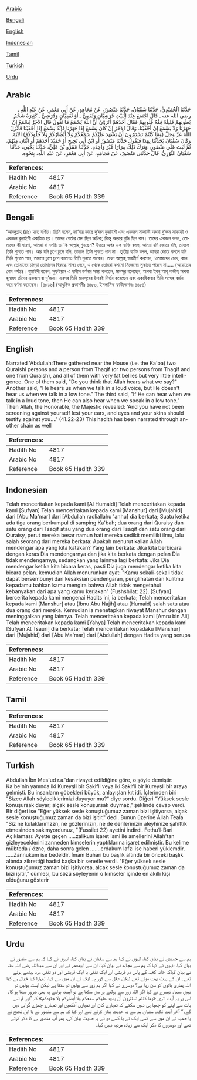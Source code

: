 [Arabic](#arabic)

[Bengali](#bengali)

[English](#english)

[Indonesian](#indonesian)

[Tamil](#tamil)

[Turkish](#turkish)

[Urdu](#urdu)

## Arabic


<div dir="rtl" lang="ar" style={{fontSize:'larger',backgroundColor:'#f8f9fa',padding:20}}>
حَدَّثَنَا الْحُمَيْدِيُّ، حَدَّثَنَا سُفْيَانُ، حَدَّثَنَا مَنْصُورٌ، عَنْ مُجَاهِدٍ، عَنْ أَبِي مَعْمَرٍ، عَنْ عَبْدِ اللَّهِ ـ رضى الله عنه ـ قَالَ اجْتَمَعَ عِنْدَ الْبَيْتِ قُرَشِيَّانِ وَثَقَفِيٌّ ـ أَوْ ثَقَفِيَّانِ وَقُرَشِيٌّ ـ كَثِيرَةٌ شَحْمُ بُطُونِهِمْ قَلِيلَةٌ فِقْهُ قُلُوبِهِمْ فَقَالَ أَحَدُهُمْ أَتُرَوْنَ أَنَّ اللَّهَ يَسْمَعُ مَا نَقُولُ قَالَ الآخَرُ يَسْمَعُ إِنْ جَهَرْنَا وَلاَ يَسْمَعُ إِنْ أَخْفَيْنَا‏.‏ وَقَالَ الآخَرُ إِنْ كَانَ يَسْمَعُ إِذَا جَهَرْنَا فَإِنَّهُ يَسْمَعُ إِذَا أَخْفَيْنَا فَأَنْزَلَ اللَّهُ عَزَّ وَجَلَّ ‏(‏وَمَا كُنْتُمْ تَسْتَتِرُونَ أَنْ يَشْهَدَ عَلَيْكُمْ سَمْعُكُمْ وَلاَ أَبْصَارُكُمْ وَلاَ جُلُودُكُمْ‏)‏ الآيَةَ‏.‏ وَكَانَ سُفْيَانُ يُحَدِّثُنَا بِهَذَا فَيَقُولُ حَدَّثَنَا مَنْصُورٌ أَوِ ابْنُ أَبِي نَجِيحٍ أَوْ حُمَيْدٌ أَحَدُهُمْ أَوِ اثْنَانِ مِنْهُمْ، ثُمَّ ثَبَتَ عَلَى مَنْصُورٍ، وَتَرَكَ ذَلِكَ مِرَارًا غَيْرَ وَاحِدَةٍ‏.‏ حَدَّثَنَا عَمْرُو بْنُ عَلِيٍّ، حَدَّثَنَا يَحْيَى، حَدَّثَنَا سُفْيَانُ الثَّوْرِيُّ، قَالَ حَدَّثَنِي مَنْصُورٌ، عَنْ مُجَاهِدٍ، عَنْ أَبِي مَعْمَرٍ، عَنْ عَبْدِ اللَّهِ، بِنَحْوِهِ‏.‏
</div>
<div style={{backgroundColor:'#f8f9fa',padding:20, marginBottom: 10}}><table> <thead> <tr> <th>References:</th> <th></th> </tr> </thead> <tbody><tr><td>Hadith No</td><td>4817</td></tr><tr><td>Arabic No</td><td>4817</td></tr><tr><td>Reference</td><td>Book 65 Hadith 339</td></tr></tbody></table></div>

## Bengali


<div dir="ltr" lang="bn" style={{fontSize:'larger',backgroundColor:'#f8f9fa',padding:20}}>
‘আবদুল্লাহ্ (রাঃ) হতে বর্ণিত। তিনি বলেন, কা‘বার কাছে দু’জন কুরাইশী এবং একজন সাকাফী অথবা দু’জন সাকাফী ও একজন কুরাইশী একত্রিত হয়। তাদের পেটের মেদ ছিল অধিক; কিন্তু অন্তরে বুদ্ধি ছিল কম। তাদের একজন বলল, তোমাদের কী ধারণা, আমরা যা বলছি তা কি আল্লাহ্ শুনছেন? উত্তরে অপর এক ব্যক্তি বলল, আমরা যদি জোরে বলি, তাহলে তিনি শুনতে পান। আর যদি চুপে চুপে বলি, তাহলে তিনি শুনতে পান না। তৃতীয় ব্যক্তি বলল, আমরা জোরে বললে যদি তিনি শুনতে পান, তাহলে চুপে চুপে বললেও তিনি শুনতে পাবেন। তখন আল্লাহ্ অবতীর্ণ করলেন, ‘তোমাদের চোখ, কান এবং তোমাদের চামড়া তোমাদের বিরুদ্ধে সাক্ষ্য দেবে, এ থেকে তোমরা কখনো নিজেদের লুকাতে পারবে না..... (আয়াতের শেষ পর্যন্ত)। হুমাইদী বলেন, সুফ্ইয়ান এ হাদীস বর্ণনার সময় বলতেন, মানসুর বলেছেন, অথবা ইবনু আবূ নাজীহ্ অথবা হুমায়দ তাঁদের একজন বা দু’জন। এরপর তিনি মানসূরের উপরই নির্ভর করেছেন এবং একাধিকবার তিনি সন্দেহ বর্জন করে বর্ণনা করেছেন। [৪৮১৬] (আধুনিক প্রকাশনীঃ ৪৪৫৩, ইসলামিক ফাউন্ডেশনঃ ৪৪৫৪)
</div>
<div style={{backgroundColor:'#f8f9fa',padding:20, marginBottom: 10}}><table> <thead> <tr> <th>References:</th> <th></th> </tr> </thead> <tbody><tr><td>Hadith No</td><td>4817</td></tr><tr><td>Arabic No</td><td>4817</td></tr><tr><td>Reference</td><td>Book 65 Hadith 339</td></tr></tbody></table></div>

## English


<div dir="ltr" lang="en" style={{fontSize:'larger',backgroundColor:'#f8f9fa',padding:20}}>
Narrated 'Abdullah:There gathered near the House (i.e. the Ka'ba) two Quraishi persons and a person from Thaqif (or two persons from Thaqif and one from Quraish), and all of them with very fat bellies but very little intelligence. One of them said, "Do you think that Allah hears what we say?" Another said, "He hears us when we talk in a loud voice, but He doesn't hear us when we talk in a low tone." The third said, "If He can hear when we talk in a loud tone, then He can also hear when we speak in a low tone." Then Allah, the Honorable, the Majestic revealed: 'And you have not been screening against yourself lest your ears, and eyes and your skins should testify against you....' (41.22-23) This hadith has been narrated through another chain as well
</div>
<div style={{backgroundColor:'#f8f9fa',padding:20, marginBottom: 10}}><table> <thead> <tr> <th>References:</th> <th></th> </tr> </thead> <tbody><tr><td>Hadith No</td><td>4817</td></tr><tr><td>Arabic No</td><td>4817</td></tr><tr><td>Reference</td><td>Book 65 Hadith 339</td></tr></tbody></table></div>

## Indonesian


<div dir="ltr" lang="id" style={{fontSize:'larger',backgroundColor:'#f8f9fa',padding:20}}>
Telah menceritakan kepada kami [Al Humaidi] Telah menceritakan kepada kami [Sufyan] Telah menceritakan kepada kami [Manshur] dari [Mujahid] dari [Abu Ma'mar] dari [Abdullah radliallahu 'anhu] dia berkata; Suatu ketika ada tiga orang berkumpul di samping Ka'bah; dua orang dari Quraisy dan satu orang dari Tsaqif atau yang dua orang dari Tsaqif dan satu orang dari Quraisy, perut mereka besar namun hati mereka sedikit memiliki ilmu, lalu salah seorang dari mereka berkata: Apakah menurut kalian Allah mendengar apa yang kita katakan? Yang lain berkata: Jika kita berbicara dengan keras Dia mendengarnya dan jika kita berkata dengan pelan Dia tidak mendengarnya, sedangkan yang lainnya lagi berkata: Jika Dia mendengar ketika kita bicara keras, pasti Dia juga mendengar ketika kita bicara pelan. kemudian Allah menurunkan ayat: "Kamu sekali-sekali tidak dapat bersembunyi dari kesaksian pendengaran, penglihatan dan kulitmu kepadamu bahkan kamu mengira bahwa Allah tidak mengetahui kebanyakan dari apa yang kamu kerjakan" (Fushshilat: 22). [Sufyan] bercerita kepada kami mengenai Hadits ini, ia berkata; Telah menceritakan kepada kami [Manshur] atau [Ibnu Abu Najih] atau [Humaid] salah satu atau dua orang dari mereka. Kemudian ia menetapkan riwayat Manshur dengan meninggalkan yang lainnya. Telah menceritakan kepada kami [Amru bin Ali] Telah menceritakan kepada kami [Yahya] Telah menceritakan kepada kami [Sufyan At Tsauri] dia berkata; Telah menceritakan kepadaku [Manshur] dari [Mujahid] dari [Abu Ma'mar] dari [Abdullah] dengan Hadits yang serupa
</div>
<div style={{backgroundColor:'#f8f9fa',padding:20, marginBottom: 10}}><table> <thead> <tr> <th>References:</th> <th></th> </tr> </thead> <tbody><tr><td>Hadith No</td><td>4817</td></tr><tr><td>Arabic No</td><td>4817</td></tr><tr><td>Reference</td><td>Book 65 Hadith 339</td></tr></tbody></table></div>

## Tamil


<div dir="ltr" lang="ta" style={{fontSize:'larger',backgroundColor:'#f8f9fa',padding:20}}>

</div>
<div style={{backgroundColor:'#f8f9fa',padding:20, marginBottom: 10}}><table> <thead> <tr> <th>References:</th> <th></th> </tr> </thead> <tbody><tr><td>Hadith No</td><td>4817</td></tr><tr><td>Arabic No</td><td>4817</td></tr><tr><td>Reference</td><td>Book 65 Hadith 339</td></tr></tbody></table></div>

## Turkish


<div dir="ltr" lang="tr" style={{fontSize:'larger',backgroundColor:'#f8f9fa',padding:20}}>
Abdullah İbn Mes'ud r.a.'dan rivayet edildiğine göre, o şöyle demiştir: Ka'be'nin yanında iki Kureyşli bir Sakifli veya iki Sakifli bir Kureyşli bir araya gelmişti. Bu insanların göbekleri büyük, anlayışları kıt idi. İçlerinden biri "Sizce Allah söylediklerimizi duyuyor mu?" diye sordu. Diğeri "Yüksek sesle konuşursak duyar; alçak sesle konuşursak duymaz," şeklinde cevap verdi. Bir diğeri ise "Eğer yüksek sesle konuştuğumuz zaman bizi işitiyorsa, alçak sesle konuştuğumuz zaman da bizi işitir," dedi. Bunun üzerine Allah Teala "Siz ne kulaklarımzzn, ne gözlerinizin, ne de derilerinizin aleyhinize şahittik etmesinden sakımyordunuz, "(Fussilet 22) ayetini indirdi. Fethu’l-Bari Açıklaması: Ayette geçen .....zalikum işaret ismi ile amellerini Allah'tan gizleyeceklerini zanneden kimselerin yaptıklarına işaret edilmiştir. Bu kelime mübteda / özne, daha sonra gelen .......erdakum lafzı ise haberl yüklemdir. .....Zannukum ise bedeldir. İmam Buhari bu başlık altında bir önceki başlık altında zikrettiği hadisi başka bir senetle verdi. "Eğer yüksek sesle konuştuğumuz zaman bizi işitiyorsa, alçak sesle konuştuğumuz zaman da bizi işitir," cümlesi, bu sözü söyleyenin o kimseler içinde en akıllı kişi olduğunu gösterir
</div>
<div style={{backgroundColor:'#f8f9fa',padding:20, marginBottom: 10}}><table> <thead> <tr> <th>References:</th> <th></th> </tr> </thead> <tbody><tr><td>Hadith No</td><td>4817</td></tr><tr><td>Arabic No</td><td>4817</td></tr><tr><td>Reference</td><td>Book 65 Hadith 339</td></tr></tbody></table></div>

## Urdu


<div dir="rtl" lang="ur" style={{fontSize:'larger',backgroundColor:'#f8f9fa',padding:20}}>
ہم سے حمیدی نے بیان کیا، انہوں نے کہا ہم سے سفیان نے بیان کیا، انہوں نے کہا کہ ہم سے منصور نے بیان کیا، انہوں نے کہا کہ ہم سے مجاہد نے بیان کیا، ان سے ابومعمر نے اور ان سے عبداللہ رضی اللہ عنہ نے بیان کیاکہ خانہ کعبہ کے پاس دو قریشی اور ایک ثقفی یا ایک قریشی اور دو ثقفی مرد بیٹھے ہوئے تھے۔ ان کے پیٹ بہت موٹے تھے لیکن عقل سے کورے۔ ایک نے ان میں سے کہا، تمہارا کیا خیال ہے کیا اللہ ہماری باتوں کو سن رہا ہے؟ دوسرے نے کہا اگر ہم زور سے بولیں تو سنتا ہے لیکن آہستہ بولیں تو نہیں سنتا۔ تیسرے نے کہا اگر اللہ زور سے بولنے پر سن سکتا ہے تو آہستہ بولنے پہ بھی ضرور سنتا ہو گا۔ اس پر یہ آیت اتری «وما كنتم تستترون أن يشهد عليكم سمعكم ولا أبصاركم ولا جلودكم‏» کہ ”اور تم اس بات سے اپنے کو چھپا ہی نہیں سکتے کہ تمہارے کان اور تمہاری آنکھیں اور تمہارے چمڑے گواہی دیں گے۔“ آخر آیت تک۔ سفیان ہم سے یہ حدیث بیان کرتے تھے اور کہا کہ ہم سے منصور نے یا ابن نجیح نے یا حمید نے ان میں سے کسی ایک نے یا کسی دو نے یہ حدیث بیان کی، پھر آپ منصور ہی کا ذکر کرتے تھے اور دوسروں کا ذکر ایک سے زیادہ مرتبہ نہیں کیا۔
</div>
<div style={{backgroundColor:'#f8f9fa',padding:20, marginBottom: 10}}><table> <thead> <tr> <th>References:</th> <th></th> </tr> </thead> <tbody><tr><td>Hadith No</td><td>4817</td></tr><tr><td>Arabic No</td><td>4817</td></tr><tr><td>Reference</td><td>Book 65 Hadith 339</td></tr></tbody></table></div>
